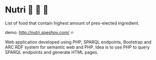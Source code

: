 # Nutri :egg: :poultry_leg: :cookie:
List of  food that contain highest amount of pres-elected ingredient.

demo: http://nutri.speshov.com/ :fire:

Web application developed using PHP, SPARQL endpoints, Bootstrap and ARC RDF system for semantic web and PHP. 
Idea is to use PHP to query SPARQL endpoints and generate HTML pages.
